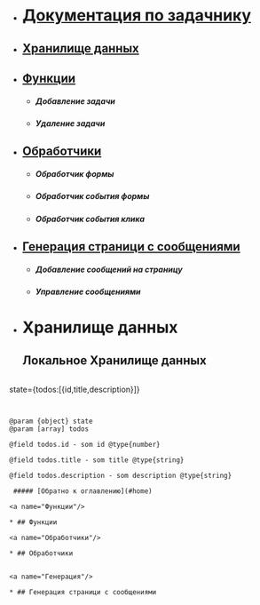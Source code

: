 * # [Документация по задачнику](#home)

<a name="home"/>

* ## [Хранилище данных](#Хранилище)
 
* ## [Функции](#Функции) 
    * ##### Добавление задачи
    * ##### Удаление задачи
    
    
* ## [Обработчики](#Обработчики)   
    * ##### Обработчик формы
    * ##### Обработчик события формы
    * ##### Обработчик события клика
    
    
* ## [Генерация страници с сообщениями](#Генерация)
     * ##### Добавление сообщений на страницу
     * ##### Управление сообщениями
     

<a name="Хранилище"/>

* #  Хранилище данных

    ## Локальное Хранилище данных 
  ```ecmascript 6
state={todos:[{id,title,description}]}
  ```
  
     
  @param {object} state
  @param [array] todos
     
  @field todos.id - som id @type{number}
  
  @field todos.title - som title @type{string}
  
  @field todos.description - som description @type{string}
   
   ##### [Обратно к оглавлению](#home)

<a name="Функции"/>

* ## Функции

<a name="Обработчики"/>

* ## Обработчики


<a name="Генерация"/>

* ## Генерация страници с сообщениями